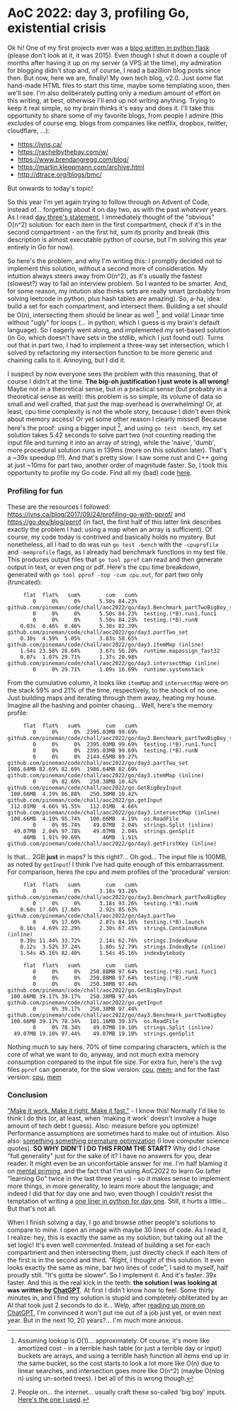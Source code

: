 # AoC 2022: day 3, profiling Go, existential crisis

Ok hi! One of my first projects ever was a [blog written in python
flask](https://github.com/pineman/code/tree/main/old_proj/pineblog)
(please don't look at it, it was 2015). Even though I shut it down a
couple of months after having it up on my server (a VPS at the time), my
admiration for blogging didn't stop and, of course, I read a bazillion
blog posts since then. But now, here we are, finally! My own tech blog,
v2.0. Just some flat hand-made HTML files to start this time, maybe some
templating soon, then we'll see. I'm also deliberately putting only a
medium amount of effort on this writing, at best, otherwise I'll end up
not writing anything. Trying to keep it real simple, so my brain thinks
it's easy and does it. I'll take this opportunity to share some of my
favorite blogs, from people I admire (this excludes of course eng. blogs
from companies like netflix, dropbox, twitter, cloudflare, ...):

- <https://jvns.ca/>
- <https://rachelbythebay.com/w/>
- <https://www.brendangregg.com/blog/>
- <https://martin.kleppmann.com/archive.html>
- <http://dtrace.org/blogs/bmc/>

But onwards to today's topic!

So this year I'm yet again trying to follow through on Advent of Code,
instead of... forgetting about it on day two, as with the past
*whatever* years. As I read [day three's
statement](https://adventofcode.com/2022/day/3), I immediately thought
of the "obvious" O(n^2) solution: for each item in the first
compartment, check if it's in the second compartment - on the first hit,
sum its priority and break (this description is almost executable python
of course, but I'm solving this year entirely in Go for now).

So here's the problem, and why I'm writing this: I promptly decided not
to implement this solution, without a second more of consideration. My
intuition always steers away from O(n^2), as it's usually the fastest
(slowest?) way to fail an interview problem. So I wanted to be smarter.
And, for some reason, my intution also thinks sets are really smart
(probably from solving leetcode in python, plus hash tables are
amazing). So, a-ha, idea: build a set for each compartment, and
intersect them. Building a set should be O(n), intersecting them should
be linear as well [^1], and voilà! Linear time without "ugly" for loops
(... in python, which I guess is my brain's default language). So I
eagerly went along, and implemented my set-based solution (in Go, which
doesn't have sets in the stdlib, which I just found out). Turns out that
in part two, I had to implement a three-way set intersection, which I
solved by refactoring my intersection function to be more generic and
chaining calls to it. Annoying, but I did it.

I suspect by now everyone sees the problem with this reasoning, that of
course I didn't at the time. **The big-oh justification I just wrote is
all wrong!** Maybe not in a theoretical sense, but in a practical sense
(but probably in a theoretical sense as well): this problem is so
simple, its volume of data so small and well crafted, that just the map
overhead is overwhelming! Or, at least, cpu time complexity is not the
whole story, because I didn't even think about memory access! Or yet
some other reason I clearly missed! Because here's the proof: using a
bigger input [^2], and using `go test -bench`, my set solution takes
5.42 seconds to solve part two (not counting reading the input file and
turning it into an array of string), while the 'naive', 'dumb', more
procedural solution runs in 139ms (more on this solution later). That's
a ~39x speedup (!!). And that's pretty slow: I saw some rust and C++
going at just ~10ms for part two, another order of magnitude faster. So,
I took this opportunity to profile my Go code. Find all my (bad) code
[here](https://github.com/pineman/AoC2022/blob/main/2022/day3/three.go#L48).

### Profiling for fun

These are the resources I followed:
<https://jvns.ca/blog/2017/09/24/profiling-go-with-pprof/> and
<https://go.dev/blog/pprof> (in fact, the first half of this latter link
describes exactly the problem I had: using a map when an array is
sufficient). Of course, my code today is contrived and basically holds
no mystery. But nonetheless, all I had to do was run `go test -bench`
with the `-cpuprofile` and `-memprofile` flags, as I already had
benchmark functions in my test file. This produces output files that
`go tool pprof` can read and then generate output in text, or even png
or pdf. Here's the cpu time breakdown, generated with
`go tool pprof -top -cum cpu.out`, for part two only (truncated):

``` plaintext
     flat  flat%   sum%        cum   cum%
        0     0%     0%      5.50s 84.23%  github.com/pineman/code/chall/aoc2022/go/day3.Benchmark_partTwoBigBoy_set
        0     0%     0%      5.50s 84.23%  testing.(*B).run1.func1
        0     0%     0%      5.50s 84.23%  testing.(*B).runN
    0.03s  0.46%  0.46%      5.38s 82.39%  github.com/pineman/code/chall/aoc2022/go/day3.partTwo_set
    0.30s  4.59%  5.05%      3.83s 58.65%  github.com/pineman/code/chall/aoc2022/go/day3.itemMap (inline)
    1.54s 23.58% 28.64%      3.67s 56.20%  runtime.mapassign_fast32
    0.07s  1.07% 29.71%      1.37s 20.98%  github.com/pineman/code/chall/aoc2022/go/day3.intersectMap (inline)
        0     0% 29.71%      1.09s 16.69%  runtime.systemstack
```

From the cumulative column, it looks like `itemMap` and `intersectMap`
were on the stack 59% and 21% of the time, respectively, to the shock of
no one. Just building maps and iterating through them away, heating my
house. Imagine all the hashing and pointer chasing... Well, here's the
memory profile:

``` plaintext
     flat  flat%   sum%        cum   cum%
        0     0%     0%  2395.03MB 99.69%  github.com/pineman/code/chall/aoc2022/go/day3.Benchmark_partTwoBigBoy_set
        0     0%     0%  2395.03MB 99.69%  testing.(*B).run1.func1
        0     0%     0%  2395.03MB 99.69%  testing.(*B).runN
        0     0%     0%  2144.65MB 89.27%  github.com/pineman/code/chall/aoc2022/go/day3.partTwo_set
1986.64MB 82.69% 82.69%  1986.64MB 82.69%  github.com/pineman/code/chall/aoc2022/go/day3.itemMap (inline)
        0     0% 82.69%   250.38MB 10.42%  github.com/pineman/code/chall/aoc2022/go.GetBigBoyInput
 100.66MB  4.19% 86.88%   250.38MB 10.42%  github.com/pineman/code/chall/aoc2022/go.getInput
 112.01MB  4.66% 91.55%   112.01MB  4.66%  github.com/pineman/code/chall/aoc2022/go/day3.intersectMap (inline)
 100.66MB  4.19% 95.74%   100.66MB  4.19%  os.ReadFile
        0     0% 95.74%    49.07MB  2.04%  strings.Split (inline)
  49.07MB  2.04% 97.78%    49.07MB  2.04%  strings.genSplit
     46MB  1.91% 99.69%       46MB  1.91%  github.com/pineman/code/chall/aoc2022/go/day3.getFirstKey (inline)
```

Is that... 2GB **just** in maps? Is this right?... Oh god... The input
file is 100MB, as noted by `getInput`! I think I've had quite enough of
this embarrassment. For comparison, heres the cpu and mem profiles of
the 'procedural' version:

``` plaintext
     flat  flat%   sum%        cum   cum%
        0     0%     0%      3.18s 93.26%  github.com/pineman/code/chall/aoc2022/go/day3.Benchmark_partTwoBigBoy
        0     0%     0%      3.18s 93.26%  testing.(*B).runN
    0.60s 17.60% 17.60%      2.92s 85.63%  github.com/pineman/code/chall/aoc2022/go/day3.partTwo
        0     0% 17.60%      2.87s 84.16%  testing.(*B).launch
    0.16s  4.69% 22.29%      2.30s 67.45%  strings.ContainsRune (inline)
    0.39s 11.44% 33.72%      2.14s 62.76%  strings.IndexRune
    0.12s  3.52% 37.24%      1.80s 52.79%  strings.IndexByte (inline)
    1.54s 45.16% 82.40%      1.54s 45.16%  indexbytebody
```

``` plaintext
     flat  flat%   sum%        cum   cum%
        0     0%     0%   250.88MB 97.64%  testing.(*B).run1.func1
        0     0%     0%   250.88MB 97.64%  testing.(*B).runN
        0     0%     0%   250.38MB 97.44%  github.com/pineman/code/chall/aoc2022/go.GetBigBoyInput
 100.66MB 39.17% 39.17%   250.38MB 97.44%  github.com/pineman/code/chall/aoc2022/go.getInput
        0     0% 39.17%   250.38MB 97.44%  github.com/pineman/code/chall/aoc2022/go/day3.Benchmark_partTwoBigBoy
 100.66MB 39.17% 78.34%   101.16MB 39.37%  os.ReadFile
        0     0% 78.34%    49.07MB 19.10%  strings.Split (inline)
  49.07MB 19.10% 97.44%    49.07MB 19.10%  strings.genSplit
```

Nothing much to say here. 70% of time comparing characters, which is the
core of what we want to do, anyway, and not much extra memory
consumption compared to the input file size. For extra fun, here's the
svg files `pprof` can generate, for the slow version:
[cpu](assets/profile001.svg), [mem](assets/profile002.svg); and for the
fast version: [cpu](assets/profile003.svg), [mem](assets/profile004.svg)

### Conclusion

["Make it work. Make it right. Make it
fast."](https://wiki.c2.com/?MakeItWorkMakeItRightMakeItFast) - I know
this! Normally I'd like to think I do this (or, at least, when 'making
it work' doesn't involve a huge amount of tech debt I guess). Also:
measure before you optimize! Performance assumptions are sometimes hard
to make out of intuition. Also also: [something something premature
optimization](https://wiki.c2.com/?PrematureOptimization) (I love
computer science quotes). **SO WHY DIDN'T I DO THIS FROM THE START?**
Why did I chase "full generality" just for the sake of it? I have no
answers for you, dear reader. It might even be an unconfortable answer
for me. I'm half blaming it on [mental
priming](https://en.wikipedia.org/wiki/Priming_(psychology)), and the
fact that I'm using AoC2022 to learn Go (after "learning Go" twice in
the last three years) - so it makes sense to implement more things, in
more generality, to learn more about the language; and indeed I did that
for day one and two, even though I couldn't resist the temptation of
writing a [one liner in python for day
one](https://github.com/pineman/aoc/blob/main/2022/day1/python/one_oneliner.py).
Still, it hurts a little... But that's not all.

When I finish solving a day, I go and browse other people's solutions to
compare to mine. I open an image with maybe 30 lines of code. As I read
it, I realize: hey, this is exactly the same as my solution, but taking
out all the set logic! It's even well commented. Instead of building a
set for each compartment and then intersecting them, just directly check
if each item of the first is in the second and third. "Right, I thought
of this solution. It even looks exactly the same as mine, bar two lines
of code", I said to myself, half proudly still. "It's gotta be slower".
So I implement it. And it's faster. 39x faster. And this is the real
kick in the teeth: **the solution I was looking at was written by
[ChatGPT](https://openai.com/blog/chatgpt/)**. At first I didn't know
how to feel. Some thirty minutes in, and I find my solution is stupid
and completely obliterated by an AI that took just 2 seconds to do it...
Welp, after [reading up more on
ChatGPT](https://news.ycombinator.com/item?id=33847479), I'm convinced
it won't put me out of a job just yet, or even next year. But in the
next 10, 20 years?... I'm much more anxious.

[^1]: Assuming lookup is O(1)... approximately. Of course, it's more
    like amortized cost - in a terrible hash table (or just a terrible
    day or input) buckets are arrays, and using a terrible hash function
    all items end up in the same bucket, so the cost starts to look a
    lot more like O(n) due to linear searches, and intersection goes
    more like O(n^2) (maybe O(nlog n) using un-sorted trees). I bet all
    of this is wrong though.

[^2]: People on... the internet... usually craft these so-called 'big
    boy' inputs. [Here's the one I
    used](https://github.com/pineman/AoC2022/blob/main/2022/input/3/bigboy.7z).
